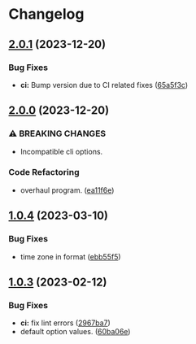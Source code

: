 # Changelog

## [2.0.1](https://github.com/northeye/chissoku/compare/v2.0.0...v2.0.1) (2023-12-20)


### Bug Fixes

* **ci:** Bump version due to CI related fixes ([65a5f3c](https://github.com/northeye/chissoku/commit/65a5f3c0e465d7bb0d3dd3b50874dbeb1350dcfc))

## [2.0.0](https://github.com/northeye/chissoku/compare/v1.0.4...v2.0.0) (2023-12-20)


### ⚠ BREAKING CHANGES

* Incompatible cli options.

### Code Refactoring

* overhaul program. ([ea11f6e](https://github.com/northeye/chissoku/commit/ea11f6e008666f06363d2ff9331358048f02f3f3))

## [1.0.4](https://github.com/northeye/chissoku/compare/v1.0.3...v1.0.4) (2023-03-10)


### Bug Fixes

* time zone in format ([ebb55f5](https://github.com/northeye/chissoku/commit/ebb55f52acfb4205a65a6022fb1d2b8aecb214d3))

## [1.0.3](https://github.com/northeye/chissoku/compare/v1.0.2...v1.0.3) (2023-02-12)


### Bug Fixes

* **ci:** fix lint errors ([2967ba7](https://github.com/northeye/chissoku/commit/2967ba7def0e296ee9f3b4fded72cbfc50b9a3e6))
* default option values. ([60ba06e](https://github.com/northeye/chissoku/commit/60ba06ecb5b7719b4e99ccffe9212bff7317c5b0))
